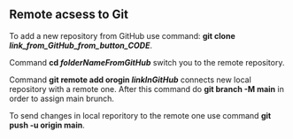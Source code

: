 ## Remote acsess to Git

To add a new repository from GitHub use command: **git clone _link_from_GitHub_from_button_CODE_**. 

Command **cd _folderNameFromGitHub_** switch you to the remote repository.

Command **git remote add orogin _linkInGitHub_** connects new local repository with a remote one. After this command do **git branch -M main** in order to assign main brunch.

To send changes in local reporitory to the remote one use command **git push -u origin main**. 

